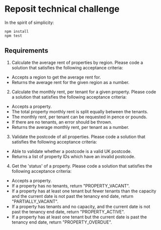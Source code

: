 # Reposit technical challenge

In the spirit of simplicity:

```
npm install
npm test
```

## Requirements

1. Calculate the average rent of properties by region. Please code a solution that satisfies the following acceptance criteria:

- Accepts a region to get the average rent for.
- Returns the average rent for the given region as a number.

2. Calculate the monthly rent, per tenant for a given property. Please code a solution that satisfies the following acceptance criteria:

- Accepts a property.
- The total property monthly rent is split equally between the tenants.
- The monthly rent, per tenant can be requested in pence or pounds.
- If there are no tenants, an error should be thrown.
- Returns the average monthly rent, per tenant as a number.

3. Validate the postcode of all properties. Please code a solution that satisfies the following acceptance criteria:

- Able to validate whether a postcode is a valid UK postcode.
-  Returns a list of property IDs which have an invalid postcode.

4. Get the 'status' of a property. Please code a solution that satisfies the following acceptance criteria:

- Accepts a property.
- If a property has no tenants, return "PROPERTY_VACANT".
- If a property has at least one tenant but fewer tenants than the capacity and the current date is not past the tenancy end date, return "PARTIALLY_VACANT".
- If a property has tenants and no capacity, and the current date is not past the tenancy end date, return "PROPERTY_ACTIVE".
- If a property has at least one tenant but the current date is past the tenancy end date, return "PROPERTY_OVERDUE".
